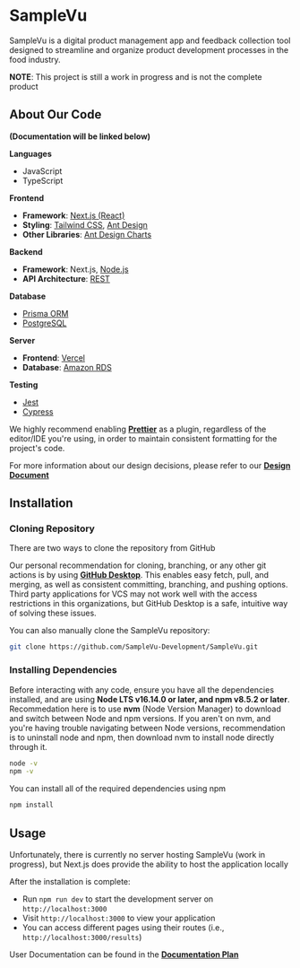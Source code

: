# SampleVu

SampleVu is a digital product management app and feedback collection tool designed to streamline and organize product development processes in the food industry.

**NOTE**: This project is still a work in progress and is not the complete product

## About Our Code

**(Documentation will be linked below)**

**Languages**

- JavaScript
- TypeScript

**Frontend**

- **Framework**: [Next.js (React)](https://nextjs.org/docs)
- **Styling**: [Tailwind CSS](https://tailwindcss.com/docs/installation), [Ant Design](https://ant.design/docs/react/introduce)
- **Other Libraries**: [Ant Design Charts](https://charts.ant.design/en/docs/manual/introduction)

**Backend**

- **Framework**: Next.js, [Node.js](https://nodejs.org/en/docs/)
- **API Architecture**: [REST](https://restfulapi.net/)

**Database**

- [Prisma ORM](https://www.prisma.io/docs/)
- [PostgreSQL](https://www.postgresql.org/docs/)

**Server**

- **Frontend**: [Vercel](https://vercel.com/docs)
- **Database**: [Amazon RDS](https://docs.aws.amazon.com/rds/index.html?nc2=h_ql_doc_rds)

**Testing**

- [Jest](https://jestjs.io/docs/getting-started)
- [Cypress](https://docs.cypress.io/guides/overview/why-cypress)

We highly recommend enabling **[Prettier](https://prettier.io/)** as a plugin, regardless of the editor/IDE you're using, in order to maintain consistent formatting for the project's code.

For more information about our design decisions, please refer to our **[Design Document](https://tarheels.live/523eggplants/d2-design-document-2/)**

## Installation

### Cloning Repository

There are two ways to clone the repository from GitHub

Our personal recommendation for cloning, branching, or any other git actions is by using **[GitHub Desktop](https://desktop.github.com/)**. This enables easy fetch, pull, and merging, as well as consistent committing, branching, and pushing options. Third party applications for VCS may not work well with the access restrictions in this organizations, but GitHub Desktop is a safe, intuitive way of solving these issues.

You can also manually clone the SampleVu repository:

```bash
git clone https://github.com/SampleVu-Development/SampleVu.git
```

### Installing Dependencies

Before interacting with any code, ensure you have all the dependencies installed, and are using **Node LTS v16.14.0 or later, and npm v8.5.2 or later**. Recommedation here is to use **nvm** (Node Version Manager) to download and switch between Node and npm versions. If you aren't on nvm, and you're having trouble navigating between Node versions, recommendation is to uninstall node and npm, then download nvm to install node directly through it.

```bash
node -v
npm -v
```

You can install all of the required dependencies using npm

```bash
npm install
```

## Usage

Unfortunately, there is currently no server hosting SampleVu (work in progress), but Next.js does provide the ability to host the application locally

After the installation is complete:

- Run `npm run dev` to start the development server on `http://localhost:3000`
- Visit `http://localhost:3000` to view your application
- You can access different pages using their routes (i.e., `http://localhost:3000/results`)

User Documentation can be found in the **[Documentation Plan](https://docs.google.com/document/d/1yZpJIDNbC75nkTlyxJNe-o-vq9OYhQEVyy5llgnbNqg/edit?usp=sharing)**
